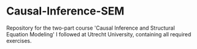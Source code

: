 # Causal-Inference-SEM

Repository for the two-part course 'Causal Inference and Structural Equation Modeling' I followed at Utrecht University, containing all required exercises.
